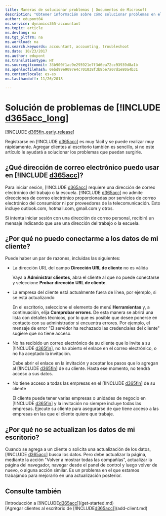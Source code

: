```yaml
---
title: Maneras de solucionar problemas | Documentos de Microsoft
description: "Obtener información sobre cómo solucionar problemas en el Accountant Hub de Dynamics 365."
author: edupont04
ms.service: dynamics365-accountant
ms.topic: article
ms.devlang: na
ms.tgt_pltfrm: na
ms.workload: na
ms.search.keywords: accountant, accounting, troubleshoot
ms.date: 10/23/2017
ms.author: edupont
ms.translationtype: HT
ms.sourcegitcommit: 33b900f1ac9e295921e7f3d6ea72cc93939d8a1b
ms.openlocfilehash: 0ebd99e9097e4c701038f3b8be7a07d1e80a4b31
ms.contentlocale: es-es
ms.lasthandoff: 11/26/2018

---
```

# <a name="troubleshooting-include-d365acclongincludesd365acclongmdmd"></a>Solución de problemas de [!INCLUDE [d365acc_long](includes/d365acc_long_md.md)]
[!INCLUDE [d365fin_early_release](includes/d365fin_early_release.md.md)]

Registrarse en [!INCLUDE [d365acc](includes/d365acc_md.md)] es muy fácil y se puede realizar muy rápidamente. Agregar clientes al escritorio también es sencillo, si no este artículo le ayudará a solucionar los problemas que puedan surgirle.

## <a name="what-email-address-can-i-use-with-include-d365accincludesd365accmdmd"></a>¿Qué dirección de correo electrónico puedo usar en [!INCLUDE [d365acc](includes/d365acc_md.md)]?
Para iniciar sesión, [!INCLUDE [d365acc](includes/d365acc_md.md)] requiere una dirección de correo electrónico del trabajo o la escuela. [!INCLUDE [d365acc](includes/d365acc_md.md)] no admite direcciones de correo electrónico proporcionadas por servicios de correo electrónico del consumidor ni por proveedores de la telecomunicación. Esto incluye outlook.com, hotmail.com, gmail.com y otros.  

Si intenta iniciar sesión con una dirección de correo personal, recibirá un mensaje indicando que use una dirección del trabajo o la escuela.  

## <a name="why-cant-i-connect-to-my-clients-data"></a>¿Por qué no puedo conectarme a los datos de mi cliente?
Puede haber un par de razones, incluidas las siguientes:

- La dirección URL del campo **Dirección URL de cliente** no es válida  

  Vaya a **Administrar clientes**, abra el cliente al que no puede conectarse y seleccione **Probar dirección URL de cliente**.  
- La empresa del cliente está actualmente fuera de línea, por ejemplo, si se está actualizando

  En el escritorio, seleccione el elemento de menú **Herramientas** y, a continuación, elija **Comprobar errores**. De esta manera se abrirá una lista con detalles técnicos, por lo que es posible que desee ponerse en contacto con su administrador si encuentra errores. Por ejemplo, el mensaje de error "El servidor ha rechazado las credenciales del cliente" sugiere que no tiene acceso.  
- No ha recibido un correo electrónico de su cliente que lo invite a su [!INCLUDE [d365fin](includes/d365fin_md.md)], no ha abierto el enlace en el correo electrónico, o no ha aceptado la invitación.

  Debe abrir el enlace en la invitación y aceptar los pasos que lo agregan al [!INCLUDE [d365fin](includes/d365fin_md.md)] de su cliente. Hasta ese momento, no tendrá acceso a sus datos.  
- No tiene acceso a todas las empresas en el [!INCLUDE [d365fin](includes/d365fin_md.md)] de su cliente

  El cliente puede tener varias empresas o unidades de negocio en [!INCLUDE [d365fin](includes/d365fin_md.md)] y la invitación no siempre incluye todas las empresas. Ejecute su cliente para asegurarse de que tiene acceso a las empresas en las que el cliente quiere que trabaje.  

## <a name="why-doesnt-the-data-refresh-in-my-dashboard"></a>¿Por qué no se actualizan los datos de mi escritorio?
Cuando se agrega a un cliente o solicita una actualización de los datos, [!INCLUDE [d365acc](includes/d365acc_md.md)] busca los datos. Pero debe actualizar la página, mediante la acción "Volver a mostrar todas las compañías", actualizar la página del navegador, navegar desde el panel de control y luego volver de nuevo, o alguna acción similar. Es un problema en el que estamos trabajando para mejorarlo en una actualización posterior.  

## <a name="see-also"></a>Consulte también
[Introducción a [!INCLUDE[d365acc](includes/d365acc_md.md)]](get-started.md)  
[Agregar clientes al escritorio de [!INCLUDE[d365acc](includes/d365acc_md.md)]](add-client.md)  

